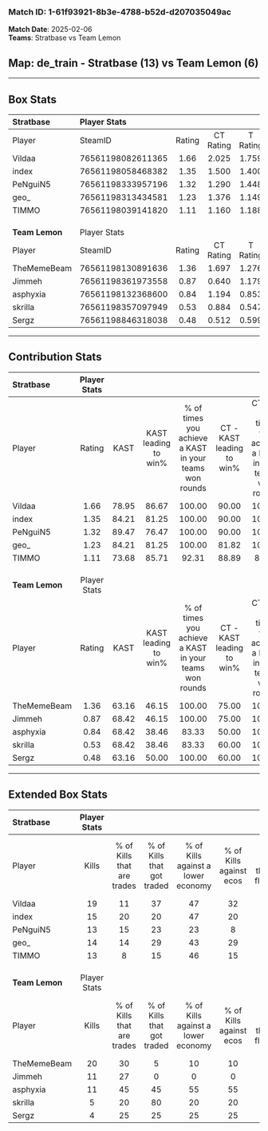### Match ID: 1-61f93921-8b3e-4788-b52d-d207035049ac  
**Match Date**: 2025-02-06  
**Teams**: Stratbase vs Team Lemon  

## **Map**: de_train - Stratbase (13) vs Team Lemon (6)  
---  

## Box Stats  

| **Stratbase**  | Player Stats      |        |           |          |       |       |       |         |        |      |     |
| :- | :- | :-: | :-: | :-: | :-: | :-: | :-: | :-: | :-: | :-: | :-: |
| Player         | SteamID           | Rating | CT Rating | T Rating | KAST  |  ADR  | Kills | Assists | Deaths | K/D  | HS% |
| Vildaa         | 76561198082611365 |  1.66  |   2.025   |  1.759   | 78.95 | 124.2 |  19   |    7    |   10   | 1.90 | 68  |
| index          | 76561198058468382 |  1.35  |   1.500   |  1.400   | 84.21 | 82.2  |  15   |    7    |   11   | 1.36 | 40  |
| PeNguiN5       | 76561198333957196 |  1.32  |   1.290   |  1.448   | 89.47 | 87.7  |  13   |    8    |   11   | 1.18 | 46  |
| geo_           | 76561198313434581 |  1.23  |   1.376   |  1.149   | 84.21 | 58.4  |  14   |    2    |   10   | 1.40 | 71  |
| TIMMO          | 76561198039141820 |  1.11  |   1.160   |  1.188   | 73.68 | 62.5  |  13   |    6    |   11   | 1.18 | 46  |
|                |                   |        |           |          |       |       |       |         |        |      |     |
|                |                   |        |           |          |       |       |       |         |        |      |     |
|                |                   |        |           |          |       |       |       |         |        |      |     |
| **Team Lemon** | Player Stats      |        |           |          |       |       |       |         |        |      |     |
| Player         | SteamID           | Rating | CT Rating | T Rating | KAST  |  ADR  | Kills | Assists | Deaths | K/D  | HS% |
| TheMemeBeam    | 76561198130891636 |  1.36  |   1.697   |  1.276   | 63.16 | 94.9  |  20   |    4    |   14   | 1.43 | 65  |
| Jimmeh         | 76561198361973558 |  0.87  |   0.640   |  1.179   | 68.42 | 66.1  |  11   |    3    |   15   | 0.73 | 72  |
| asphyxia       | 76561198132368600 |  0.84  |   1.194   |  0.853   | 68.42 | 79.8  |  11   |    5    |   18   | 0.61 | 36  |
| skrilla        | 76561198357097949 |  0.53  |   0.884   |  0.547   | 68.42 | 42.6  |   5   |    5    |   15   | 0.33 | 60  |
| Sergz          | 76561198846318038 |  0.48  |   0.512   |  0.599   | 63.16 | 43.7  |   4   |    6    |   14   | 0.29 | 25  |
---  

## Contribution Stats  

| **Stratbase**  | Player Stats |       |                      |                                                        |                           |                                                             |                          |                                                            |
| :- | :-: | :-: | :-: | :-: | :-: | :-: | :-: | :-: |
| Player         |    Rating    | KAST  | KAST leading to win% | % of times you achieve a KAST in your teams won rounds | CT - KAST leading to win% | CT - % of times you achieve a KAST in your teams won rounds | T - KAST leading to win% | T - % of times you achieve a KAST in your teams won rounds |
| Vildaa         |     1.66     | 78.95 |        86.67         |                         100.00                         |           90.00           |                           100.00                            |          80.00           |                           100.00                           |
| index          |     1.35     | 84.21 |        81.25         |                         100.00                         |           90.00           |                           100.00                            |          66.67           |                           100.00                           |
| PeNguiN5       |     1.32     | 89.47 |        76.47         |                         100.00                         |           90.00           |                           100.00                            |          57.14           |                           100.00                           |
| geo_           |     1.23     | 84.21 |        81.25         |                         100.00                         |           81.82           |                           100.00                            |          80.00           |                           100.00                           |
| TIMMO          |     1.11     | 73.68 |        85.71         |                         92.31                          |           88.89           |                            88.89                            |          80.00           |                           100.00                           |
|                |              |       |                      |                                                        |                           |                                                             |                          |                                                            |
|                |              |       |                      |                                                        |                           |                                                             |                          |                                                            |
|                |              |       |                      |                                                        |                           |                                                             |                          |                                                            |
| **Team Lemon** | Player Stats |       |                      |                                                        |                           |                                                             |                          |                                                            |
| Player         |    Rating    | KAST  | KAST leading to win% | % of times you achieve a KAST in your teams won rounds | CT - KAST leading to win% | CT - % of times you achieve a KAST in your teams won rounds | T - KAST leading to win% | T - % of times you achieve a KAST in your teams won rounds |
| TheMemeBeam    |     1.36     | 63.16 |        46.15         |                         100.00                         |           75.00           |                           100.00                            |          33.33           |                           100.00                           |
| Jimmeh         |     0.87     | 68.42 |        46.15         |                         100.00                         |           75.00           |                           100.00                            |          33.33           |                           100.00                           |
| asphyxia       |     0.84     | 68.42 |        38.46         |                         83.33                          |           50.00           |                           100.00                            |          28.57           |                           66.67                            |
| skrilla        |     0.53     | 68.42 |        38.46         |                         83.33                          |           60.00           |                           100.00                            |          25.00           |                           66.67                            |
| Sergz          |     0.48     | 63.16 |        50.00         |                         100.00                         |           60.00           |                           100.00                            |          42.86           |                           100.00                           |
---  

## Extended Box Stats  

| **Stratbase**  | Player Stats |                            |                            |                                    |                         |                              |                                 |        |                             |                                     |                          |                               |                            |
| :- | :-: | :-: | :-: | :-: | :-: | :-: | :-: | :-: | :-: | :-: | :-: | :-: | :-: |
| Player         |    Kills     | % of Kills that are trades | % of Kills that got traded | % of Kills against a lower economy | % of Kills against ecos | % of Kills that are flawless | % of Kills that are close duels | Deaths | % of Deaths that get traded | % of Deaths against a lower economy | % of Deaths against ecos | % of Deaths that are flawless | % of Deaths that are close |
| Vildaa         |      19      |             11             |             37             |                 47                 |           32            |              79              |                5                |   10   |             30              |                 10                  |            10            |              60               |             0              |
| index          |      15      |             20             |             20             |                 47                 |           20            |              80              |                0                |   11   |             36              |                  9                  |            9             |              45               |             0              |
| PeNguiN5       |      13      |             15             |             23             |                 23                 |            8            |              69              |                0                |   11   |              9              |                 18                  |            0             |              64               |             18             |
| geo_           |      14      |             14             |             29             |                 43                 |           29            |              50              |               14                |   10   |             20              |                 20                  |            0             |              70               |             0              |
| TIMMO          |      13      |             8              |             15             |                 46                 |           15            |              54              |                8                |   11   |             18              |                  9                  |            9             |              73               |             0              |
|                |              |                            |                            |                                    |                         |                              |                                 |        |                             |                                     |                          |                               |                            |
|                |              |                            |                            |                                    |                         |                              |                                 |        |                             |                                     |                          |                               |                            |
|                |              |                            |                            |                                    |                         |                              |                                 |        |                             |                                     |                          |                               |                            |
| **Team Lemon** | Player Stats |                            |                            |                                    |                         |                              |                                 |        |                             |                                     |                          |                               |                            |
| Player         |    Kills     | % of Kills that are trades | % of Kills that got traded | % of Kills against a lower economy | % of Kills against ecos | % of Kills that are flawless | % of Kills that are close duels | Deaths | % of Deaths that get traded | % of Deaths against a lower economy | % of Deaths against ecos | % of Deaths that are flawless | % of Deaths that are close |
| TheMemeBeam    |      20      |             30             |             5              |                 10                 |           10            |              85              |                5                |   14   |              7              |                  0                  |            0             |              43               |             0              |
| Jimmeh         |      11      |             27             |             0              |                 0                  |            0            |              73              |                0                |   15   |             27              |                  7                  |            7             |              67               |             7              |
| asphyxia       |      11      |             45             |             45             |                 55                 |           55            |              45              |                9                |   18   |             28              |                  6                  |            6             |              67               |             6              |
| skrilla        |      5       |             20             |             80             |                 20                 |           20            |              0               |                0                |   15   |             33              |                  0                  |            0             |              80               |             0              |
| Sergz          |      4       |             25             |             25             |                 25                 |           25            |              25              |                0                |   14   |             21              |                  0                  |            0             |              57               |             14             |
